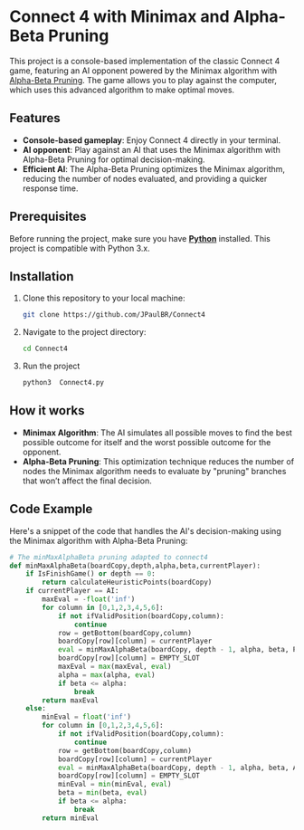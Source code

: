 
# Connect 4 with Minimax and Alpha-Beta Pruning

This project is a console-based implementation of the classic Connect 4 game, featuring an AI opponent powered by the Minimax algorithm with [Alpha-Beta Pruning](https://www.geeksforgeeks.org/minimax-algorithm-in-game-theory-set-4-alpha-beta-pruning/?ref=shm). The game allows you to play against the computer, which uses this advanced algorithm to make optimal moves.

## Features
- **Console-based gameplay**: Enjoy Connect 4 directly in your terminal.
- **AI opponent**: Play against an AI that uses the Minimax algorithm with Alpha-Beta Pruning for optimal decision-making.
- **Efficient AI**: The Alpha-Beta Pruning optimizes the Minimax algorithm, reducing the number of nodes evaluated, and providing a quicker response time.

## Prerequisites

Before running the project, make sure you have [**Python**](https://www.python.org) installed. This project is compatible with Python 3.x.

## Installation

1. Clone this repository to your local machine:
   ```bash
   git clone https://github.com/JPaulBR/Connect4
2. Navigate to the project directory:
    ```bash
   cd Connect4
3. Run the project
    ```bash
   python3  Connect4.py

## How it works
- **Minimax Algorithm**: The AI simulates all possible moves to find the best possible outcome for itself and the worst possible outcome for the opponent.
- **Alpha-Beta Pruning**: This optimization technique reduces the number of nodes the Minimax algorithm needs to evaluate by "pruning" branches that won’t affect the final decision.

## Code Example

Here's a snippet of the code that handles the AI's decision-making using the Minimax algorithm with Alpha-Beta Pruning:

```python
# The minMaxAlphaBeta pruning adapted to connect4
def minMaxAlphaBeta(boardCopy,depth,alpha,beta,currentPlayer):
    if IsFinishGame() or depth == 0:
        return calculateHeuristicPoints(boardCopy)
    if currentPlayer == AI:
        maxEval = -float('inf')
        for column in [0,1,2,3,4,5,6]:
            if not ifValidPosition(boardCopy,column):
                continue
            row = getBottom(boardCopy,column)
            boardCopy[row][column] = currentPlayer
            eval = minMaxAlphaBeta(boardCopy, depth - 1, alpha, beta, PLAYER)
            boardCopy[row][column] = EMPTY_SLOT
            maxEval = max(maxEval, eval)
            alpha = max(alpha, eval)
            if beta <= alpha:
                break
        return maxEval
    else:
        minEval = float('inf')
        for column in [0,1,2,3,4,5,6]:
            if not ifValidPosition(boardCopy,column):
                continue
            row = getBottom(boardCopy,column)
            boardCopy[row][column] = currentPlayer
            eval = minMaxAlphaBeta(boardCopy, depth - 1, alpha, beta, AI)
            boardCopy[row][column] = EMPTY_SLOT
            minEval = min(minEval, eval)
            beta = min(beta, eval)
            if beta <= alpha:
                break
        return minEval